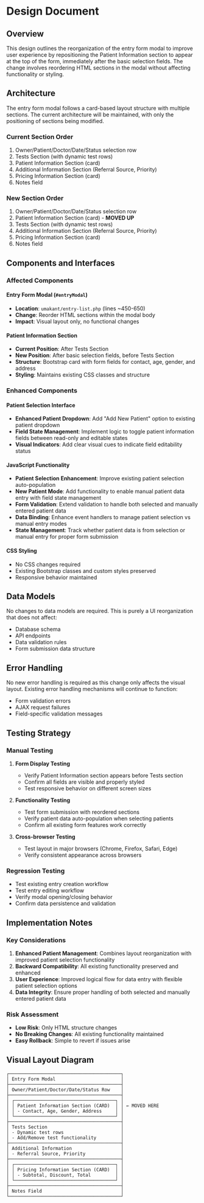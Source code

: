 # Design Document

## Overview

This design outlines the reorganization of the entry form modal to improve user experience by repositioning the Patient Information section to appear at the top of the form, immediately after the basic selection fields. The change involves reordering HTML sections in the modal without affecting functionality or styling.

## Architecture

The entry form modal follows a card-based layout structure with multiple sections. The current architecture will be maintained, with only the positioning of sections being modified.

### Current Section Order
1. Owner/Patient/Doctor/Date/Status selection row
2. Tests Section (with dynamic test rows)
3. Patient Information Section (card)
4. Additional Information Section (Referral Source, Priority)
5. Pricing Information Section (card)
6. Notes field

### New Section Order
1. Owner/Patient/Doctor/Date/Status selection row
2. Patient Information Section (card) - **MOVED UP**
3. Tests Section (with dynamic test rows)
4. Additional Information Section (Referral Source, Priority)
5. Pricing Information Section (card)
6. Notes field

## Components and Interfaces

### Affected Components

#### Entry Form Modal (`#entryModal`)
- **Location**: `umakant/entry-list.php` (lines ~450-650)
- **Change**: Reorder HTML sections within the modal body
- **Impact**: Visual layout only, no functional changes

#### Patient Information Section
- **Current Position**: After Tests Section
- **New Position**: After basic selection fields, before Tests Section
- **Structure**: Bootstrap card with form fields for contact, age, gender, and address
- **Styling**: Maintains existing CSS classes and structure

### Enhanced Components

#### Patient Selection Interface
- **Enhanced Patient Dropdown**: Add "Add New Patient" option to existing patient dropdown
- **Field State Management**: Implement logic to toggle patient information fields between read-only and editable states
- **Visual Indicators**: Add clear visual cues to indicate field editability status

#### JavaScript Functionality
- **Patient Selection Enhancement**: Improve existing patient selection auto-population
- **New Patient Mode**: Add functionality to enable manual patient data entry with field state management
- **Form Validation**: Extend validation to handle both selected and manually entered patient data
- **Data Binding**: Enhance event handlers to manage patient selection vs manual entry modes
- **State Management**: Track whether patient data is from selection or manual entry for proper form submission

#### CSS Styling
- No CSS changes required
- Existing Bootstrap classes and custom styles preserved
- Responsive behavior maintained

## Data Models

No changes to data models are required. This is purely a UI reorganization that does not affect:
- Database schema
- API endpoints
- Data validation rules
- Form submission data structure

## Error Handling

No new error handling is required as this change only affects the visual layout. Existing error handling mechanisms will continue to function:
- Form validation errors
- AJAX request failures
- Field-specific validation messages

## Testing Strategy

### Manual Testing
1. **Form Display Testing**
   - Verify Patient Information section appears before Tests section
   - Confirm all fields are visible and properly styled
   - Test responsive behavior on different screen sizes

2. **Functionality Testing**
   - Test form submission with reordered sections
   - Verify patient data auto-population when selecting patients
   - Confirm all existing form features work correctly

3. **Cross-browser Testing**
   - Test layout in major browsers (Chrome, Firefox, Safari, Edge)
   - Verify consistent appearance across browsers

### Regression Testing
- Test existing entry creation workflow
- Test entry editing workflow
- Verify modal opening/closing behavior
- Confirm data persistence and validation

## Implementation Notes

### Key Considerations
1. **Enhanced Patient Management**: Combines layout reorganization with improved patient selection functionality
2. **Backward Compatibility**: All existing functionality preserved and enhanced
3. **User Experience**: Improved logical flow for data entry with flexible patient selection options
4. **Data Integrity**: Ensure proper handling of both selected and manually entered patient data

### Risk Assessment
- **Low Risk**: Only HTML structure changes
- **No Breaking Changes**: All existing functionality maintained
- **Easy Rollback**: Simple to revert if issues arise

## Visual Layout Diagram

```
┌─────────────────────────────────────────┐
│ Entry Form Modal                        │
├─────────────────────────────────────────┤
│ Owner/Patient/Doctor/Date/Status Row    │
├─────────────────────────────────────────┤
│ ┌─────────────────────────────────────┐ │
│ │ Patient Information Section (CARD)  │ │ ← MOVED HERE
│ │ - Contact, Age, Gender, Address     │ │
│ └─────────────────────────────────────┘ │
├─────────────────────────────────────────┤
│ Tests Section                           │
│ - Dynamic test rows                     │
│ - Add/Remove test functionality         │
├─────────────────────────────────────────┤
│ Additional Information                  │
│ - Referral Source, Priority             │
├─────────────────────────────────────────┤
│ ┌─────────────────────────────────────┐ │
│ │ Pricing Information Section (CARD)  │ │
│ │ - Subtotal, Discount, Total         │ │
│ └─────────────────────────────────────┘ │
├─────────────────────────────────────────┤
│ Notes Field                             │
└─────────────────────────────────────────┘
```